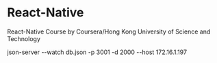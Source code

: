 # React-Native
React-Native Course by Coursera/Hong Kong University of Science and Technology

json-server --watch db.json -p 3001 -d 2000 --host 172.16.1.197
